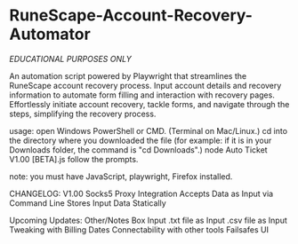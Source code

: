 # RuneScape-Account-Recovery-Automator

*EDUCATIONAL PURPOSES ONLY*

An automation script powered by Playwright that streamlines the RuneScape account recovery process. Input account details and recovery information to automate form filling and interaction with recovery pages. Effortlessly initiate account recovery, tackle forms, and navigate through the steps, simplifying the recovery process.

usage:
open Windows PowerShell or CMD. (Terminal on Mac/Linux.)
cd into the directory where you downloaded the file (for example: if it is in your Downloads folder, the command is "cd Downloads".)
node Auto Ticket V1.00 [BETA].js
follow the prompts.

note: you must have JavaScript, playwright, Firefox installed.

CHANGELOG: V1.00
Socks5 Proxy Integration
Accepts Data as Input via Command Line
Stores Input Data Statically

Upcoming Updates:
Other/Notes Box Input
.txt file as Input
.csv file as Input
Tweaking with Billing Dates
Connectability with other tools
Failsafes
UI
